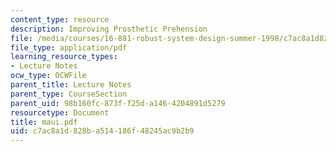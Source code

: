 ```yaml
---
content_type: resource
description: Improving Prosthetic Prehension
file: /media/courses/16-881-robust-system-design-summer-1998/c7ac8a1d828ba514186f48245ac9b2b9_maui.pdf
file_type: application/pdf
learning_resource_types:
- Lecture Notes
ocw_type: OCWFile
parent_title: Lecture Notes
parent_type: CourseSection
parent_uid: 98b160fc-873f-f25d-a146-4204891d5279
resourcetype: Document
title: maui.pdf
uid: c7ac8a1d-828b-a514-186f-48245ac9b2b9
---
```

